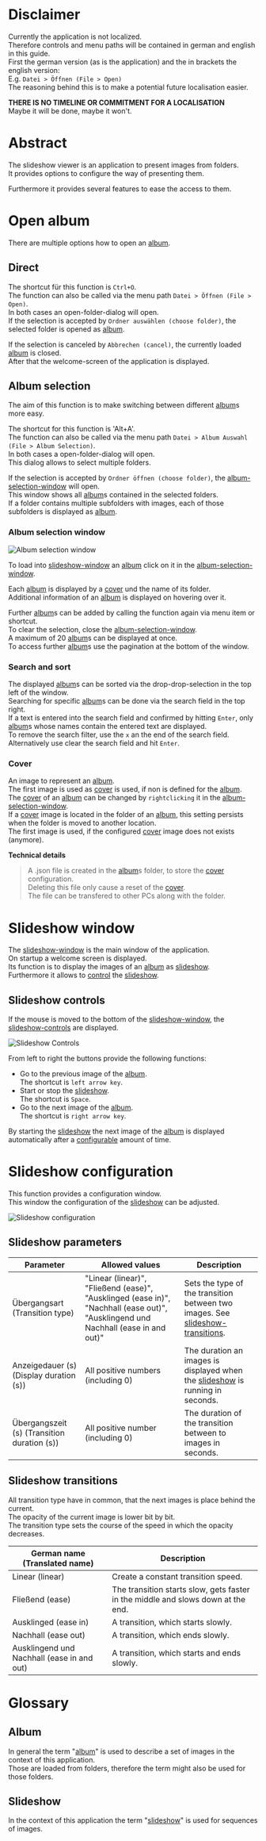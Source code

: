 # Disclaimer

Currently the application is not localized.  
Therefore controls and menu paths will be contained in german and english in this guide.  
First the german version (as is the application) and the in brackets the english version:  
E.g. `Datei > Öffnen (File > Open)`  
The reasoning behind this is to make a potential future localisation easier.  

**THERE IS NO TIMELINE OR COMMITMENT FOR A LOCALISATION**  
Maybe it will be done, maybe it won't.

# Abstract

The slideshow viewer is an application to present images from folders.  
It provides options to configure the way of presenting them.  

Furthermore it provides several features to ease the access to them.  

# Open album

There are multiple options how to open an [album].

## Direct

The shortcut für this function is `Ctrl+O`.  
The function can also be called via the menu path `Datei > Öffnen (File > Open)`.  
In both cases an open-folder-dialog will open.  
If the selection is accepted by `Ordner auswählen (choose folder)`, the selected folder is opened as [album].

If the selection is canceled by `Abbrechen (cancel)`, the currently loaded [album] is closed.  
After that the welcome-screen of the application is displayed.

## Album selection

[album-selection]: #album-selection

The aim of this function is to make switching between different [album]s more easy.

The shortcut for this function is 'Alt+A'.  
The function can also be called via the menu path `Datei > Album Auswahl (File > Album Selection)`.  
In both cases a open-folder-dialog will open.  
This dialog allows to select multiple folders.

If the selection is accepted by `Ordner öffnen (choose folder)`, the [album-selection-window] will open.  
This window shows all [album]s contained in the selected folders.  
If a folder contains multiple subfolders with images, each of those subfolders is displayed as [album].

### Album selection window

[album-selection-window]: #album-auswahl-window

![Album selection window](./screenshots/album-selection.png)

To load into [slideshow-window] an [album] click on it in the [album-selection-window].

Each [album] is displayed by a [cover] und the name of its folder.  
Additional information of an [album] is displayed on hovering over it.  

Further [album]s can be added by calling the function again via menu item or shortcut.  
To clear the selection, close the [album-selection-window].  
A maximum of 20 [album]s can be displayed at once.  
To access further [album]s use the pagination at the bottom of the window.

### Search and sort

The displayed [album]s can be sorted via the drop-drop-selection in the top left of the window.  
Searching for specific [album]s can be done via the search field in the top right.  
If a text is entered into the search field and confirmed by hitting `Enter`, only [album]s whose names contain the entered text are displayed.  
To remove the search filter, use the `x` an the end of the search field.  
Alternatively use clear the search field and hit `Enter`.

### Cover

[cover]: #cover

An image to represent an [album].  
The first image is used as [cover] is used, if non is defined for the [album].  
The [cover] of an [album] can be changed by `rightclicking` it in the [album-selection-window].  
If a [cover] image is located in the folder of an [album], this setting persists when the folder is moved to another location.  
The first image is used, if the configured [cover] image does not exists (anymore).

**Technical details**
> A .json file is created in the [album]s folder, to store the [cover] configuration.  
> Deleting this file only cause a reset of the [cover].  
> The file can be transfered to other PCs along with the folder.

# Slideshow window

[slideshow-window]: #slideshow-window

The [slideshow-window] is the main window of the application.  
On startup a welcome screen is displayed.  
Its function is to display the images of an [album] as [slideshow].  
Furthermore it allows to [control](#slideshow-controls) the [slideshow].

## Slideshow controls

[slideshow-controls]: #slideshow-controls

If the mouse is moved to the bottom of the [slideshow-window], the [slideshow-controls] are displayed.

![Slideshow Controls](./screenshots/slideshow-controls.png)

From left to right the buttons provide the following functions:

- Go to the previous image of the [album].  
The shortcut is `left arrow key`.
- Start or stop the [slideshow].  
The shortcut is `Space`.
- Go to the next image of the [album].  
The shortcut is `right arrow key`.

By starting the [slideshow] the next image of the [album] is displayed automatically after a [configurable](#slideshow-configuration) amount of time.

# Slideshow configuration

This function provides a configuration window.  
This window the configuration of the [slideshow] can be adjusted.

![Slideshow configuration](./screenshots/slideshow-configuration.png)

## Slideshow parameters

| Parameter | Allowed values | Description |
| --- | --- | --- |
| Übergangsart (Transition type) | "Linear (linear)", "Fließend (ease)", "Ausklinged (ease in)", "Nachhall (ease out)", "Ausklingend und Nachhall (ease in and out)" | Sets the type of the transition between two images. See [slideshow-transitions]. |
| Anzeigedauer (s) (Display duration (s)) | All positive numbers (including 0) | The duration an images is displayed when the [slideshow] is running in seconds. |
| Übergangszeit (s) (Transition duration (s)) | All positive number (including 0) | The duration of the transition between to images in seconds. |

## Slideshow transitions

[slideshow-transitions]: #slideshow-transitions

All transition type have in common, that the next images is place behind the current.  
The opacity of the current image is lower bit by bit.  
The transition type sets the course of the speed in which the opacity decreases.

| German name (Translated name) | Description |
| --- | --- |
| Linear (linear) | Create a constant transition speed. |
| Fließend (ease) | The transition starts slow, gets faster in the middle and slows down at the end. |
| Ausklinged (ease in) | A transition, which starts slowly. |
| Nachhall (ease out) | A transition, which ends slowly. |
| Ausklingend und Nachhall (ease in and out) | A transition, which starts and ends slowly. |

# Glossary

## Album

[album]: #album
[Album]: #album

In general the term "[album]" is used to describe a set of images in the context of this application.  
Those are loaded from folders, therefore the term might also be used for those folders.  

## Slideshow

[slideshow]: #slideshow
[Slideshow]: #slideshow

In the context of this application the term "[slideshow]" is used for sequences of images.